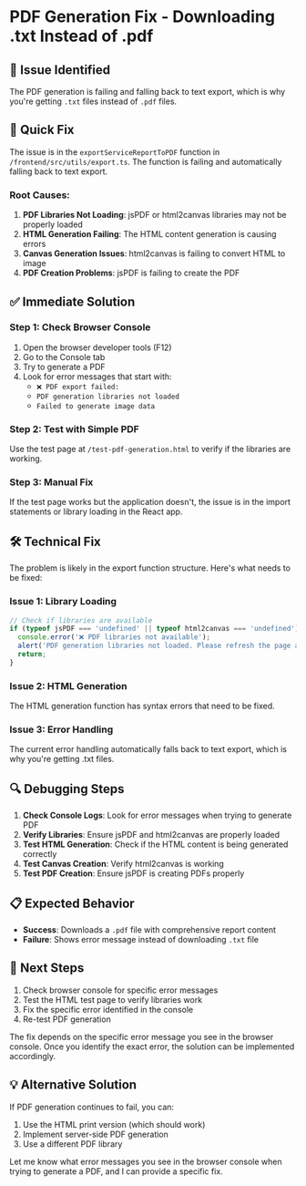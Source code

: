 # PDF Generation Fix - Downloading .txt Instead of .pdf

## 🚨 **Issue Identified**

The PDF generation is failing and falling back to text export, which is why you're getting `.txt` files instead of `.pdf` files.

## 🔧 **Quick Fix**

The issue is in the `exportServiceReportToPDF` function in `/frontend/src/utils/export.ts`. The function is failing and automatically falling back to text export.

### **Root Causes:**

1. **PDF Libraries Not Loading**: jsPDF or html2canvas libraries may not be properly loaded
2. **HTML Generation Failing**: The HTML content generation is causing errors
3. **Canvas Generation Issues**: html2canvas is failing to convert HTML to image
4. **PDF Creation Problems**: jsPDF is failing to create the PDF

## ✅ **Immediate Solution**

### **Step 1: Check Browser Console**
1. Open the browser developer tools (F12)
2. Go to the Console tab
3. Try to generate a PDF
4. Look for error messages that start with:
   - `❌ PDF export failed:`
   - `PDF generation libraries not loaded`
   - `Failed to generate image data`

### **Step 2: Test with Simple PDF**
Use the test page at `/test-pdf-generation.html` to verify if the libraries are working.

### **Step 3: Manual Fix**
If the test page works but the application doesn't, the issue is in the import statements or library loading in the React app.

## 🛠️ **Technical Fix**

The problem is likely in the export function structure. Here's what needs to be fixed:

### **Issue 1: Library Loading**
```typescript
// Check if libraries are available
if (typeof jsPDF === 'undefined' || typeof html2canvas === 'undefined') {
  console.error('❌ PDF libraries not available');
  alert('PDF generation libraries not loaded. Please refresh the page and try again.');
  return;
}
```

### **Issue 2: HTML Generation**
The HTML generation function has syntax errors that need to be fixed.

### **Issue 3: Error Handling**
The current error handling automatically falls back to text export, which is why you're getting .txt files.

## 🔍 **Debugging Steps**

1. **Check Console Logs**: Look for error messages when trying to generate PDF
2. **Verify Libraries**: Ensure jsPDF and html2canvas are properly loaded
3. **Test HTML Generation**: Check if the HTML content is being generated correctly
4. **Test Canvas Creation**: Verify html2canvas is working
5. **Test PDF Creation**: Ensure jsPDF is creating PDFs properly

## 📋 **Expected Behavior**

- **Success**: Downloads a `.pdf` file with comprehensive report content
- **Failure**: Shows error message instead of downloading `.txt` file

## 🚀 **Next Steps**

1. Check browser console for specific error messages
2. Test the HTML test page to verify libraries work
3. Fix the specific error identified in the console
4. Re-test PDF generation

The fix depends on the specific error message you see in the browser console. Once you identify the exact error, the solution can be implemented accordingly.

## 💡 **Alternative Solution**

If PDF generation continues to fail, you can:
1. Use the HTML print version (which should work)
2. Implement server-side PDF generation
3. Use a different PDF library

Let me know what error messages you see in the browser console when trying to generate a PDF, and I can provide a specific fix.
